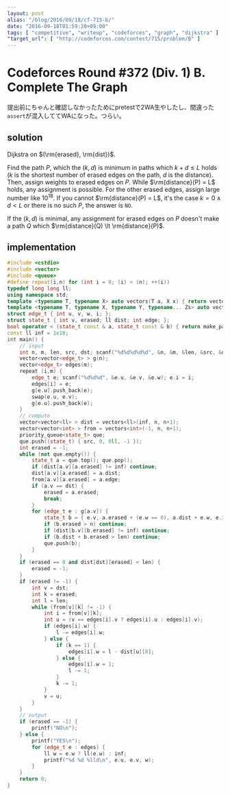 ```yaml
---
layout: post
alias: "/blog/2016/09/18/cf-715-b/"
date: "2016-09-18T01:59:20+09:00"
tags: [ "competitive", "writeup", "codeforces", "graph", "dijkstra" ]
"target_url": [ "http://codeforces.com/contest/715/problem/B" ]
---
```


# Codeforces Round #372 (Div. 1) B. Complete The Graph

提出前にちゃんと確認しなかったためにpretestで$2$WA生やしたし、間違った`assert`が混入しててWAになった。つらい。

## solution

Dijkstra on $(\rm{erased}, \rm{dist})$.

Find the path $P$, which the $(k, d)$ is minimum in paths which $k + d \le L$ holds ($k$ is the shortest number of erased edges on the path, $d$ is the distance).
Then, assign weights to erased edges on $P$. While $\rm{distance}(P) = L$ holds, any assignment is possible.
For the other erased edges, assign large number like $10^{18}$.
If you cannot $\rm{distance}(P) = L$, it's the case $k = 0 \land d \lt L$ or there is no such $P$, the answer is `NO`.

If the $(k, d)$ is minimal, any assignment for erased edges on $P$ doesn't make a path $Q$ which $\rm{distance}(Q) \lt \rm{distance}(P)$.

## implementation

``` c++
#include <cstdio>
#include <vector>
#include <queue>
#define repeat(i,n) for (int i = 0; (i) < (n); ++(i))
typedef long long ll;
using namespace std;
template <typename T, typename X> auto vectors(T a, X x) { return vector<T>(x, a); }
template <typename T, typename X, typename Y, typename... Zs> auto vectors(T a, X x, Y y, Zs... zs) { auto cont = vectors(a, y, zs...); return vector<decltype(cont)>(x, cont); }
struct edge_t { int u, v, w, i; };
struct state_t { int v, erased; ll dist; int edge; };
bool operator < (state_t const & a, state_t const & b) { return make_pair(- a.erased, - a.dist) < make_pair(- b.erased, - b.dist); } // weak
const ll inf = 1e18;
int main() {
    // input
    int n, m, len, src, dst; scanf("%d%d%d%d%d", &n, &m, &len, &src, &dst);
    vector<vector<edge_t> > g(n);
    vector<edge_t> edges(m);
    repeat (i,m) {
        edge_t e; scanf("%d%d%d", &e.u, &e.v, &e.w); e.i = i;
        edges[i] = e;
        g[e.u].push_back(e);
        swap(e.u, e.v);
        g[e.u].push_back(e);
    }
    // compute
    vector<vector<ll> > dist = vectors<ll>(inf, n, n+1);
    vector<vector<int> > from = vectors<int>(-1, n, n+1);
    priority_queue<state_t> que;
    que.push((state_t) { src, 0, 0ll, -1 });
    int erased = -1;
    while (not que.empty()) {
        state_t a = que.top(); que.pop();
        if (dist[a.v][a.erased] != inf) continue;
        dist[a.v][a.erased] = a.dist;
        from[a.v][a.erased] = a.edge;
        if (a.v == dst) {
            erased = a.erased;
            break;
        }
        for (edge_t e : g[a.v]) {
            state_t b = { e.v, a.erased + (e.w == 0), a.dist + e.w, e.i };
            if (b.erased > n) continue;
            if (dist[b.v][b.erased] != inf) continue;
            if (b.dist + b.erased > len) continue;
            que.push(b);
        }
    }
    if (erased == 0 and dist[dst][erased] < len) {
        erased = -1;
    }
    if (erased != -1) {
        int v = dst;
        int k = erased;
        int l = len;
        while (from[v][k] != -1) {
            int i = from[v][k];
            int u = (v == edges[i].v ? edges[i].u : edges[i].v);
            if (edges[i].w) {
                l -= edges[i].w;
            } else {
                if (k == 1) {
                    edges[i].w = l - dist[u][0];
                } else {
                    edges[i].w = 1;
                    l -= 1;
                }
                k -= 1;
            }
            v = u;
        }
    }
    // output
    if (erased == -1) {
        printf("NO\n");
    } else {
        printf("YES\n");
        for (edge_t e : edges) {
            ll w = e.w ? ll(e.w) : inf;
            printf("%d %d %lld\n", e.u, e.v, w);
        }
    }
    return 0;
}
```
